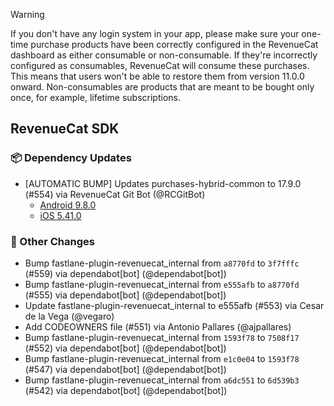 > [!WARNING]  
> If you don't have any login system in your app, please make sure your one-time purchase products have been correctly configured in the RevenueCat dashboard as either consumable or non-consumable. If they're incorrectly configured as consumables, RevenueCat will consume these purchases. This means that users won't be able to restore them from version 11.0.0 onward.
> Non-consumables are products that are meant to be bought only once, for example, lifetime subscriptions.


## RevenueCat SDK
### 📦 Dependency Updates
* [AUTOMATIC BUMP] Updates purchases-hybrid-common to 17.9.0 (#554) via RevenueCat Git Bot (@RCGitBot)
  * [Android 9.8.0](https://github.com/RevenueCat/purchases-android/releases/tag/9.8.0)
  * [iOS 5.41.0](https://github.com/RevenueCat/purchases-ios/releases/tag/5.41.0)

### 🔄 Other Changes
* Bump fastlane-plugin-revenuecat_internal from `a8770fd` to `3f7fffc` (#559) via dependabot[bot] (@dependabot[bot])
* Bump fastlane-plugin-revenuecat_internal from `e555afb` to `a8770fd` (#555) via dependabot[bot] (@dependabot[bot])
* Update fastlane-plugin-revenuecat_internal to e555afb (#553) via Cesar de la Vega (@vegaro)
* Add CODEOWNERS file (#551) via Antonio Pallares (@ajpallares)
* Bump fastlane-plugin-revenuecat_internal from `1593f78` to `7508f17` (#552) via dependabot[bot] (@dependabot[bot])
* Bump fastlane-plugin-revenuecat_internal from `e1c0e04` to `1593f78` (#547) via dependabot[bot] (@dependabot[bot])
* Bump fastlane-plugin-revenuecat_internal from `a6dc551` to `6d539b3` (#542) via dependabot[bot] (@dependabot[bot])
